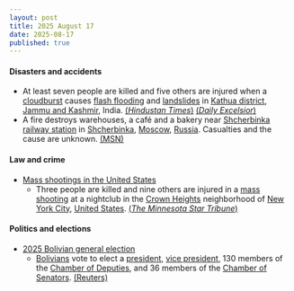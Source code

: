 ```yaml
---
layout: post
title: 2025 August 17
date: 2025-08-17
published: true
---
```



#### Disasters and accidents

* At least seven people are killed and five others are injured when a [cloudburst](https://en.wikipedia.org/wiki/Cloudburst "Cloudburst") causes [flash flooding](https://en.wikipedia.org/wiki/Flash_flood "Flash flood") and [landslides](https://en.wikipedia.org/wiki/Landslide "Landslide") in [Kathua district](https://en.wikipedia.org/wiki/Kathua_district "Kathua district"), [Jammu and Kashmir](https://en.wikipedia.org/wiki/Jammu_and_Kashmir_%28union_territory%29 "Jammu and Kashmir (union territory)"), India. [(*Hindustan Times*)](https://www.hindustantimes.com/india-news/another-cloudburst-in-j-k-4-killed-in-kathua-101755401937851.html) [(*Daily Excelsior*)](https://www.dailyexcelsior.com/cloudburst-landslide-in-jammu-and-kashmirs-kathua-leaves-seven-dead/)
* A fire destroys warehouses, a café and a bakery near [Shcherbinka railway station](https://en.wikipedia.org/wiki/Shcherbinka_railway_station "Shcherbinka railway station") in [Shcherbinka](https://en.wikipedia.org/wiki/Shcherbinka "Shcherbinka"), [Moscow](https://en.wikipedia.org/wiki/Moscow "Moscow"), [Russia](https://en.wikipedia.org/wiki/Russia "Russia"). Casualties and the cause are unknown. [(MSN)](https://www.msn.com/en-ca/news/world/moscow-ablaze-massive-fire-engulfs-food-outlets-and-storage-facilities/ar-AA1KERxR?ocid=winp1taskbar&cvid=68a188bfbe6c4fe0b1730d4b9747520c&ei=7)

#### Law and crime

* [Mass shootings in the United States](https://en.wikipedia.org/wiki/Mass_shootings_in_the_United_States "Mass shootings in the United States")
  * Three people are killed and nine others are injured in a [mass shooting](https://en.wikipedia.org/wiki/Mass_shooting "Mass shooting") at a nightclub in the [Crown Heights](https://en.wikipedia.org/wiki/Crown_Heights "Crown Heights") neighborhood of [New York City](https://en.wikipedia.org/wiki/New_York_City "New York City"), [United States](https://en.wikipedia.org/wiki/United_States "United States"). [(*The Minnesota Star Tribune*)](https://www.startribune.com/three-killed-eight-injured-in-shooting-in-crowded-new-york-club-amid-record-low-gun-violence-year/601456442)

#### Politics and elections

* [2025 Bolivian general election](https://en.wikipedia.org/wiki/2025_Bolivian_general_election "2025 Bolivian general election")
  * [Bolivians](https://en.wikipedia.org/wiki/Bolivians "Bolivians") vote to elect a [president](https://en.wikipedia.org/wiki/President_of_Bolivia "President of Bolivia"), [vice president](https://en.wikipedia.org/wiki/Vice_President_of_Bolivia "Vice President of Bolivia"), 130 members of the [Chamber of Deputies](https://en.wikipedia.org/wiki/Chamber_of_Deputies_%28Bolivia%29 "Chamber of Deputies (Bolivia)"), and 36 members of the [Chamber of Senators](https://en.wikipedia.org/wiki/Chamber_of_Senators_%28Bolivia%29 "Chamber of Senators (Bolivia)"). [(Reuters)](https://www.reuters.com/world/americas/bolivia-votes-support-left-wanes-inflation-is-top-mind-2025-08-17/)
